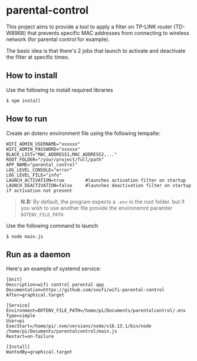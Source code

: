 # parental-control

This project aims to provide a tool to apply a filter on TP-LINK router (TD-W8968) that prevents specific MAC addresses from connecting to wireless network (for parental control for example).

The basic idea is that there's 2 jobs that launch to activate and deactivate the filter at specific times. 

## How to install

Use the following to install required libraries
```
$ npm install
```

## How to run

Create an dotenv environment file using the following tempalte:

```
WIFI_ADMIN_USERNAME="xxxxxx"
WIFI_ADMIN_PASSWORD="xxxxxx"
BLACK_LIST="MAC_ADDRESS1,MAC_ADDRESS2,..."
ROOT_FOLDER="/your/project/full/path"
APP_NAME="parental_control"
LOG_LEVEL_CONSOLE="error"
LOG_LEVEL_FILE="info"
LAUNCH_ACTIVATION=true        #launches activation filter on startup
LAUNCH_DEACTIVATION=false     #launches deactivation filter on startup if activation not present
```

> **N.B:** By default, the program expects a `.env` in the root folder. but if you wish to use another file provide the environemnt paramter `DOTENV_FILE_PATH`.

Use the following command to launch
```
$ node main.js 
```

## Run as a daemon

Here's an example of systemd service:

```
[Unit]
Description=wifi control parental app
Documentation=https://github.com/soufi/wifi-parental-control
After=graphical.target

[Service]
Environment=DOTENV_FILE_PATH=/home/pi/Documents/parentalcontrol/.env
Type=simple
User=pi
ExecStart=/home/pi/.nvm/versions/node/v16.13.1/bin/node /home/pi/Documents/parentalcontrol/main.js
Restart=on-failure

[Install]
WantedBy=graphical.target
```

